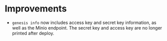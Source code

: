 # Improvements

- `genesis info` now includes access key and secret key information, as well as
  the Minio endpoint. The secret key and access key are no longer printed after
  deploy.